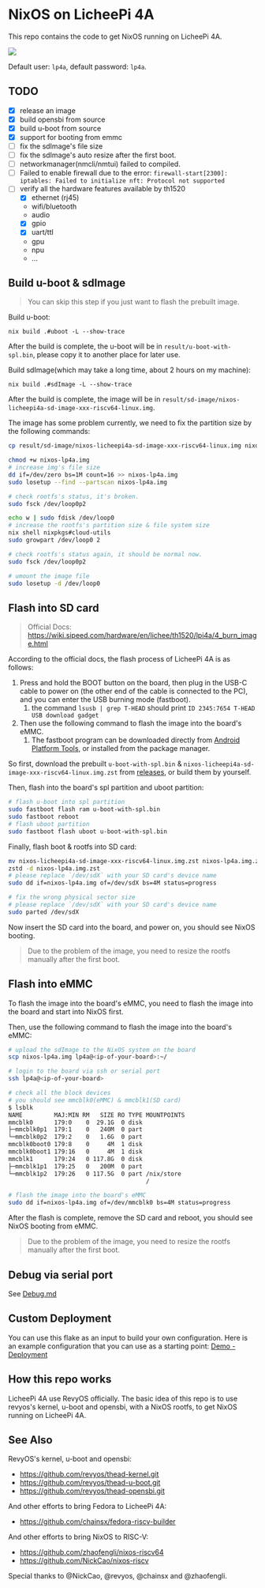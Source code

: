 # NixOS on LicheePi 4A

This repo contains the code to get NixOS running on LicheePi 4A.

![](./_img/nixos-licheepi-neofetch.webp)

Default user: `lp4a`, default password: `lp4a`.

## TODO

- [x] release an image
- [x] build opensbi from source
- [x] build u-boot from source
- [x] support for booting from emmc
- [ ] fix the sdImage's file size
- [ ] fix the sdImage's auto resize after the first boot.
- [ ] networkmanager(nmcli/nmtui) failed to compiled.
- [ ] Failed to enable firewall due to the error: `firewall-start[2300]: iptables: Failed to initialize nft: Protocol not supported`
- [ ] verify all the hardware features available by th1520
    - [x] ethernet (rj45)
    - wifi/bluetooth
    - audio
    - [x] gpio
    - [x] uart/ttl
    - gpu
    - npu
    - ...

## Build u-boot & sdImage

> You can skip this step if you just want to flash the prebuilt image.


Build u-boot:

```shell
nix build .#uboot -L --show-trace
```

After the build is complete, the u-boot will be in `result/u-boot-with-spl.bin`, please copy it to another place for later use.

Build sdImage(which may take a long time, about 2 hours on my machine):

```shell
nix build .#sdImage -L --show-trace
```

After the build is complete, the image will be in `result/sd-image/nixos-licheepi4a-sd-image-xxx-riscv64-linux.img`.

The image has some problem currently, we need to fix the partition size by the following commands:

```bash
cp result/sd-image/nixos-licheepi4a-sd-image-xxx-riscv64-linux.img nixos-lp4a.img

chmod +w nixos-lp4a.img
# increase img's file size
dd if=/dev/zero bs=1M count=16 >> nixos-lp4a.img
sudo losetup --find --partscan nixos-lp4a.img

# check rootfs's status, it's broken.
sudo fsck /dev/loop0p2

echo w | sudo fdisk /dev/loop0
# increase the rootfs's partition size & file system size
nix shell nixpkgs#cloud-utils
sudo growpart /dev/loop0 2

# check rootfs's status again, it should be normal now.
sudo fsck /dev/loop0p2

# umount the image file
sudo losetup -d /dev/loop0
```

## Flash into SD card

> Official Docs: https://wiki.sipeed.com/hardware/en/lichee/th1520/lpi4a/4_burn_image.html

According to the official docs, the flash process of LicheePi 4A is as follows:

1. Press and hold the BOOT button on the board, then plug in the USB-C cable to power on (the other end of the cable is connected to the PC), and you can enter the USB burning mode (fastboot).
   1. the command `lsusb | grep T-HEAD` should print `ID 2345:7654 T-HEAD USB download gadget`
2. Then use the following command to flash the image into the board's eMMC.
   1. The fastboot program can be downloaded directly from [Android Platform Tools](https://developer.android.com/tools/releases/platform-tools), or installed from the package manager.

So first, download the prebuilt `u-boot-with-spl.bin` & `nixos-licheepi4a-sd-image-xxx-riscv64-linux.img.zst` from [releases](https://github.com/ryan4yin/nixos-licheepi4a/releases), or build them by yourself.

Then, flash into the board's spl partition and uboot partition:

```bash
# flash u-boot into spl partition
sudo fastboot flash ram u-boot-with-spl.bin
sudo fastboot reboot
# flash uboot partition
sudo fastboot flash uboot u-boot-with-spl.bin
```

Finally, flash boot & rootfs into SD card:

```bash
mv nixos-licheepi4a-sd-image-xxx-riscv64-linux.img.zst nixos-lp4a.img.zst
zstd -d nixos-lp4a.img.zst
# please replace `/dev/sdX` with your SD card's device name
sudo dd if=nixos-lp4a.img of=/dev/sdX bs=4M status=progress

# fix the wrong physical sector size
# please replace `/dev/sdX` with your SD card's device name
sudo parted /dev/sdX
```

Now insert the SD card into the board, and power on, you should see NixOS booting.

> Due to the problem of the image, you need to resize the rootfs manually after the first boot.

## Flash into eMMC

To flash the image into the board's eMMC, you need to flash the image into the board and start into NixOS first.

Then, use the following command to flash the image into the board's eMMC:

```bash
# upload the sdImage to the NixOS system on the board
scp nixos-lp4a.img lp4a@<ip-of-your-board>:~/

# login to the board via ssh or serial port
ssh lp4a@<ip-of-your-board>

# check all the block devices
# you should see mmcblk0(eMMC) & mmcblk1(SD card)
$ lsblk
NAME         MAJ:MIN RM   SIZE RO TYPE MOUNTPOINTS
mmcblk0      179:0    0  29.1G  0 disk 
├─mmcblk0p1  179:1    0   240M  0 part 
└─mmcblk0p2  179:2    0   1.6G  0 part 
mmcblk0boot0 179:8    0     4M  1 disk 
mmcblk0boot1 179:16   0     4M  1 disk 
mmcblk1      179:24   0 117.8G  0 disk 
├─mmcblk1p1  179:25   0   200M  0 part 
└─mmcblk1p2  179:26   0 117.5G  0 part /nix/store
                                       /

# flash the image into the board's eMMC
sudo dd if=nixos-lp4a.img of=/dev/mmcblk0 bs=4M status=progress
```

After the flash is complete, remove the SD card and reboot, you should see NixOS booting from eMMC.

> Due to the problem of the image, you need to resize the rootfs manually after the first boot.

## Debug via serial port

See [Debug.md](./Debug.md)

## Custom Deployment

You can use this flake as an input to build your own configuration.
Here is an example configuration that you can use as a starting point: [Demo - Deployment](./demo)

## How this repo works

LicheePi 4A use RevyOS officially.
The basic idea of this repo is to use revyos's kernel, u-boot and opensbi, with a NixOS rootfs, to get NixOS running on LicheePi 4A.

## See Also

RevyOS's kernel, u-boot and opensbi:

- https://github.com/revyos/thead-kernel.git
- https://github.com/revyos/thead-u-boot.git
- https://github.com/revyos/thead-opensbi.git

And other efforts to bring Fedora to LicheePi 4A:

- https://github.com/chainsx/fedora-riscv-builder

And other efforts to bring NixOS to RISC-V:

- https://github.com/zhaofengli/nixos-riscv64
- https://github.com/NickCao/nixos-riscv

Special thanks to @NickCao,  @revyos, @chainsx and @zhaofengli.

